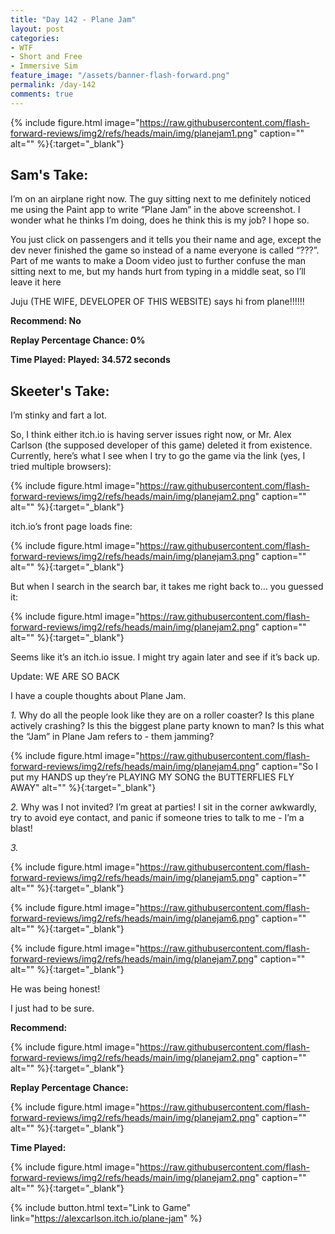 ```yaml
---
title: "Day 142 - Plane Jam"
layout: post
categories:
- WTF
- Short and Free
- Immersive Sim
feature_image: "/assets/banner-flash-forward.png"
permalink: /day-142
comments: true
---
```


{% include figure.html image="https://raw.githubusercontent.com/flash-forward-reviews/img2/refs/heads/main/img/planejam1.png" caption="" alt="" %}{:target="_blank"}

## Sam's Take:

I’m on an airplane right now. The guy sitting next to me definitely noticed me using the Paint app to write “Plane Jam” in the above screenshot. I wonder what he thinks I’m doing, does he think this is my job? I hope so.

You just click on passengers and it tells you their name and age, except the dev never finished the game so instead of a name everyone is called “???”. Part of me wants to make a Doom video just to further confuse the man sitting next to me, but my hands hurt from typing in a middle seat, so I’ll leave it here

Juju (THE WIFE, DEVELOPER OF THIS WEBSITE) says hi from plane!!!!!!

**Recommend: No**

**Replay Percentage Chance: 0%**

**Time Played: Played: 34.572 seconds**

## Skeeter's Take:

I’m stinky and fart a lot.

So, I think either itch.io is having server issues right now, or Mr. Alex Carlson (the supposed developer of this game) deleted it from existence. 
Currently, here’s what I see when I try to go the game via the link (yes, I tried multiple browsers): 

{% include figure.html image="https://raw.githubusercontent.com/flash-forward-reviews/img2/refs/heads/main/img/planejam2.png" caption="" alt="" %}{:target="_blank"}

itch.io’s front page loads fine:

{% include figure.html image="https://raw.githubusercontent.com/flash-forward-reviews/img2/refs/heads/main/img/planejam3.png" caption="" alt="" %}{:target="_blank"}

But when I search in the search bar, it takes me right back to… you guessed it:

{% include figure.html image="https://raw.githubusercontent.com/flash-forward-reviews/img2/refs/heads/main/img/planejam2.png" caption="" alt="" %}{:target="_blank"}

Seems like it’s an itch.io issue. I might try again later and see if it’s back up. 

Update: WE ARE SO BACK

I have a couple thoughts about Plane Jam. 

*1.* Why do all the people look like they are on a roller coaster? Is this plane actively crashing? Is this the biggest plane party known to man? Is this what the “Jam” in Plane Jam refers to - them jamming? 

{% include figure.html image="https://raw.githubusercontent.com/flash-forward-reviews/img2/refs/heads/main/img/planejam4.png" caption="So I put my HANDS up they’re PLAYING MY SONG the BUTTERFLIES FLY AWAY" alt="" %}{:target="_blank"}

*2.* Why was I not invited? I’m great at parties! I sit in the corner awkwardly,  try to avoid eye contact, and panic if someone tries to talk to me - I’m a blast!

*3.*

{% include figure.html image="https://raw.githubusercontent.com/flash-forward-reviews/img2/refs/heads/main/img/planejam5.png" caption="" alt="" %}{:target="_blank"}

{% include figure.html image="https://raw.githubusercontent.com/flash-forward-reviews/img2/refs/heads/main/img/planejam6.png" caption="" alt="" %}{:target="_blank"}

{% include figure.html image="https://raw.githubusercontent.com/flash-forward-reviews/img2/refs/heads/main/img/planejam7.png" caption="" alt="" %}{:target="_blank"}

He was being honest! 

I just had to be sure.

**Recommend:**

{% include figure.html image="https://raw.githubusercontent.com/flash-forward-reviews/img2/refs/heads/main/img/planejam2.png" caption="" alt="" %}{:target="_blank"}

**Replay Percentage Chance:**

{% include figure.html image="https://raw.githubusercontent.com/flash-forward-reviews/img2/refs/heads/main/img/planejam2.png" caption="" alt="" %}{:target="_blank"}

**Time Played:**

{% include figure.html image="https://raw.githubusercontent.com/flash-forward-reviews/img2/refs/heads/main/img/planejam2.png" caption="" alt="" %}{:target="_blank"}

{% include button.html text="Link to Game" link="https://alexcarlson.itch.io/plane-jam" %}